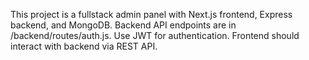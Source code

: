<!-- Use this file to provide workspace-specific custom instructions to Copilot. For more details, visit https://code.visualstudio.com/docs/copilot/copilot-customization#_use-a-githubcopilotinstructionsmd-file -->

This project is a fullstack admin panel with Next.js frontend, Express backend, and MongoDB. Backend API endpoints are in /backend/routes/auth.js. Use JWT for authentication. Frontend should interact with backend via REST API.
